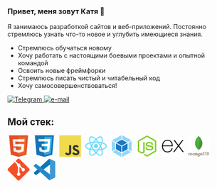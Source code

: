 ### Привет, меня зовут Катя 👋

Я занимаюсь разработкой сайтов и веб-приложений. Постоянно стремлюсь узнать что-то новое и углубить имеющиеся знания.

* Стремлюсь обучаться новому
* Хочу работать с настоящими боевыми проектами и опытной командой
* Освоить новые фреймфорки
* Стремлюсь писать чистый и читабельный код
* Хочу самосовершенствоваться!

 <a taget="_blank" href="https://t.me/kate_kiz">
    <img src="https://img.shields.io/badge/Telegram-blue?style=for-the-badge&logo=telegram&logoColor=white" alt="Telegram"/>
  </a>
  <a href="mailto:kizikova716@gmail.com">
    <img src="https://img.shields.io/badge/email-orange?style=for-the-badge&logo=mail.ru&logoColor=white" alt="e-mail"/>
  </a>

  ## Мой стек: 
<div id="stack">
  <img id="stack-img" src="./images/html5-original.svg" title="HTML5" alt="HTML5" width="50px" height="50px">&nbsp
  <img id="stack-img" src="./images/css3-original.svg" title="CSS3" alt="CSS3" width="50px" height="50px">&nbsp
  <img id="stack-img" src="./images/javascript-original.svg" title="JavaScript" alt="JavaScript" width="50px" height="50px">&nbsp
  <img id="stack-img" src="./images/react-original.svg" title="React" alt="React" width="50px" height="50px">&nbsp
  <img id="stack-img" src="./images/webpack-original.svg" title="Webpack" alt="Webpack" width="50px" height="50px">&nbsp
  <img id="stack-img" src="./images/nodejs-original.svg" title="Node.js" alt="Node.js" width="50px" height="50px">&nbsp
  <img id="stack-img" src="./images/express-original.svg" title="Express" alt="Express" width="50px" height="50px">&nbsp
  <img id="stack-img" src="./images/mongodb-original-wordmark.svg" title="MongoDB" alt="MongoDB" width="50px" height="50px">&nbsp
  <img id="stack-img" src="./images/git-original.svg" title="Git" alt="Git" width="50px" height="50px">&nbsp
  <img id="stack-img" src="./images/vscode-original.svg" title="VSCode" alt="VSCode" width="50px" height="50px">&nbsp
</div>


